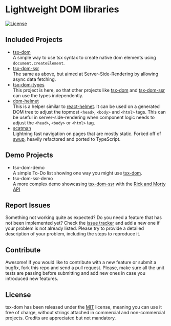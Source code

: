 # Lightweight DOM libraries

[![License](https://img.shields.io/badge/License-MIT-blue.svg)](https://github.com/Lusito/tsx-dom/blob/master/LICENSE)

## Included Projects

- [tsx-dom](https://lusito.github.io/tsx-dom/tsx-dom/index.html)\
  A simple way to use tsx syntax to create native dom elements using `document.createElement`.
- [tsx-dom-ssr](https://lusito.github.io/tsx-dom/tsx-dom-ssr/index.html)\
  The same as above, but aimed at Server-Side-Rendering by allowing async data fetching.
- [tsx-dom-types](https://lusito.github.io/tsx-dom/tsx-dom/index.html)\
  This project is here, so that other projects like [tsx-dom](https://lusito.github.io/tsx-dom/tsx-dom/index.html) and [tsx-dom-ssr](https://lusito.github.io/tsx-dom/tsx-dom-ssr/index.html) can use the types independently.
- [dom-helmet](https://lusito.github.io/tsx-dom/dom-helmet/index.html)\
  This is a helper similar to [react-helmet](https://github.com/nfl/react-helmet).
  It can be used on a generated DOM tree to adjust the topmost `<head>`, `<body>` and `<html>` tags.
  This can be useful in server-side-rendering when component logic needs to adjust the `<head>`, `<body>` or `<html>` tag.
- [scatman](https://lusito.github.io/tsx-dom/scatman/index.html)\
  Lightning fast navigation on pages that are mostly static. Forked off of [swup](https://github.com/swup/swup), heavily refactored and ported to TypeScript.

## Demo Projects

- tsx-dom-demo\
  A simple To-Do list showing one way you might use [tsx-dom](https://lusito.github.io/tsx-dom/tsx-dom/index.html).
- tsx-dom-ssr-demo\
  A more complex demo showcasing [tsx-dom-ssr](https://lusito.github.io/tsx-dom/tsx-dom-ssr/index.html) with the [Rick and Morty API](https://rickandmortyapi.com/)

## Report Issues

Something not working quite as expected? Do you need a feature that has not been implemented yet? Check the [issue tracker](https://github.com/Lusito/tsx-dom/issues) and add a new one if your problem is not already listed. Please try to provide a detailed description of your problem, including the steps to reproduce it.

## Contribute

Awesome! If you would like to contribute with a new feature or submit a bugfix, fork this repo and send a pull request. Please, make sure all the unit tests are passing before submitting and add new ones in case you introduced new features.

## License

tsx-dom has been released under the [MIT](https://github.com/Lusito/tsx-dom/blob/master/LICENSE) license, meaning you
can use it free of charge, without strings attached in commercial and non-commercial projects. Credits are appreciated but not mandatory.
